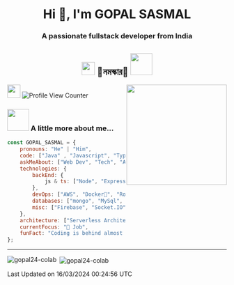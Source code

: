 <h1 align="center">Hi 👋, I'm GOPAL SASMAL</h1>

<h3 align="center">A passionate fullstack developer from India</h3>


<h2 align="center"><img src="https://emojis.slackmojis.com/emojis/images/1531849430/4246/blob-sunglasses.gif?1531849430" width="30"/> 🙏নমস্কার🙏 <img src="https://media.giphy.com/media/12oufCB0MyZ1Go/giphy.gif" width="50"></h2>
<img align='right' src="https://media.giphy.com/media/M9gbBd9nbDrOTu1Mqx/giphy.gif" width="230">

</a><img src="https://media.giphy.com/media/WUlplcMpOCEmTGBtBW/giphy.gif" width="30">  ![Profile View Counter](https://komarev.com/ghpvc/?username=gopal24-colab)



### <img src="https://media.giphy.com/media/VgCDAzcKvsR6OM0uWg/giphy.gif" width="50"> A little more about me...  

```javascript
const GOPAL_SASMAL = {
    pronouns: "He" | "Him",
    code: ["Java" , "Javascript", "TypeScript", "Python"],
    askMeAbout: ["Web Dev", "Tech", "App Development"],
    technologies: {
        backEnd: {
            js & ts: ["Node", "Express"],
        },
        devOps: ["AWS", "Docker🐳", "Route53", "Nginx"],
        databases: ["mongo", "MySql", "Oracle"],
        misc: ["Firebase", "Socket.IO"]
    },
    architecture: ["Serverless Architecture", "Progressive web applications", "Single page applications"],
    currentFocus: "💼 Job",
    funFact: "Coding is behind almost everything that is powered by electricity"
};
```


---



<p><img align="left" src="https://github-readme-stats.vercel.app/api/top-langs?username=gopal24-colab&show_icons=true&locale=en&layout=compact" alt="gopal24-colab" /></p>

<p>&nbsp;<img align="center" src="https://github-readme-stats.vercel.app/api?username=gopal24-colab&show_icons=true&locale=en" alt="gopal24-colab" /></p>

 Last Updated on 16/03/2024 00:24:56 UTC
<!--END_SECTION:waka-->


<!-- ![Hits](https://hitcounter.pythonanywhere.com/count/tag.svg?url=https://github.com/gopal24-colab) -->
